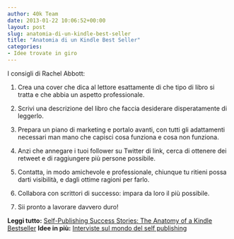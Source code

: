 ```yaml
---
author: 40k Team
date: 2013-01-22 10:06:52+00:00
layout: post
slug: anatomia-di-un-kindle-best-seller
title: "Anatomia di un Kindle Best Seller"
categories:
- Idee trovate in giro
---
```

I consigli di Rachel Abbott:

  1. Crea una cover che dica al lettore esattamente di che tipo di libro si tratta e che abbia un aspetto professionale.
	
  2. Scrivi una descrizione del libro che faccia desiderare disperatamente di leggerlo.
	
  3. Prepara un piano di marketing e portalo avanti, con tutti gli adattamenti necessari man mano che capisci cosa funziona e cosa non funziona.

  4. Anzi che annegare i tuoi follower su Twitter di link, cerca di ottenere dei retweet e di raggiungere più persone possibile.

  5. Contatta, in modo amichevole e professionale, chiunque tu ritieni possa darti visibilità, e dagli ottime ragioni per farlo.

  6. Collabora con scrittori di successo: impara da loro il più possibile.
	
  7. Sii pronto a lavorare davvero duro!


**Leggi tutto:** [Self-Publishing Success Stories: The Anatomy of a Kindle Bestseller](http://www.thecreativepenn.com/2013/01/21/self-publishing-success-kindle-bestseller/?utm_source=feedburner&utm_medium=feed&utm_campaign=Feed%3A+TheCreativePenn+%28The+Creative+Penn%29)
**Idee in più:** [Interviste sul mondo del self publishing](http://40k.it/category/scrittura/)
